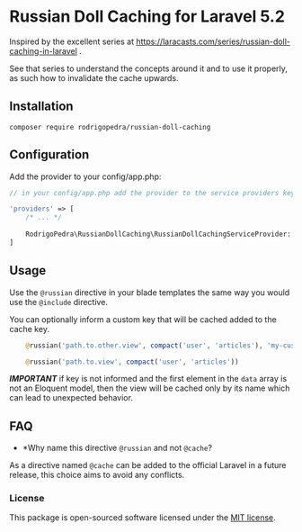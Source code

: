 # Russian Doll Caching for Laravel 5.2

Inspired by the excellent series at https://laracasts.com/series/russian-doll-caching-in-laravel .

See that series to understand the concepts around it and to use it properly, 
as such how to invalidate the cache upwards.

## Installation

```
composer require rodrigopedra/russian-doll-caching
```

## Configuration

Add the provider to your config/app.php:

```php
// in your config/app.php add the provider to the service providers key

'providers' => [
    /* ... */
    
    RodrigoPedra\RussianDollCaching\RussianDollCachingServiceProvider::class,
]
```

## Usage

Use the `@russian` directive in your blade templates the same way you would use the `@include` directive.

You can optionally inform a custom key that will be cached added to the cache key.

```php
    @russian('path.to.other.view', compact('user', 'articles'), 'my-custom-key')

    @russian('path.to.view', compact('user', 'articles'))
```

***IMPORTANT*** if key is not informed and the first element in the `data` array is not an Eloquent model, 
then the view will be cached only by its name which can lead to unexpected behavior.

## FAQ

- *Why name this directive `@russian` and not `@cache`?

As a directive named `@cache` can be added to the official Laravel in a future release, this choice aims to
avoid any conflicts.

### License

This package is open-sourced software licensed under the [MIT license](http://opensource.org/licenses/MIT).
